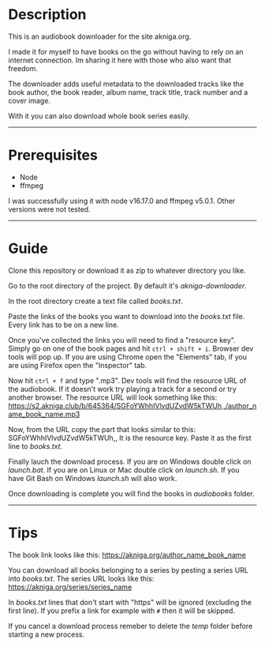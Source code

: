 # Description #

This is an audiobook downloader for the site akniga.org.

I made it for myself to have books on the go without having to rely on an internet connection.
Im sharing it here with those who also want that freedom.

The downloader adds useful metadata to the downloaded tracks like the book author, 
the book reader, album name, track title, track number and a cover image.

With it you can also download whole book series easily.

--------------------

# Prerequisites #

- Node
- ffmpeg

I was successfully using it with node v16.17.0 and ffmpeg v5.0.1. 
Other versions were not tested.

--------------------

# Guide #

Clone this repository or download it as zip to whatever directory you like.

Go to the root directory of the project. By default it's *akniga-downloader*.

In the root directory create a text file called *books.txt*.

Paste the links of the books you want to download into the *books.txt* file.
Every link has to be on a new line.

Once you've collected the links you will need to find a "resource key".
Simply go on one of the book pages and hit `ctrl + shift + i`.
Browser dev tools will pop up. If you are using Chrome open the "Elements" tab, 
if you are using Firefox open the "Inspector" tab.

Now hit `ctrl + f` and type ".mp3". Dev tools will find the resource URL of the audiobook.
If it doesn't work try playing a track for a second or try another browser.
The resource URL will look something like this:
https://s2.akniga.club/b/645364/SGFoYWhhIVlvdUZvdW5kTWUh,,/author_name_book_name.mp3

Now, from the URL copy the part that looks similar to this: SGFoYWhhIVlvdUZvdW5kTWUh,,
It is the resource key. Paste it as the first line to *books.txt*.

Finally lauch the download process.
If you are on Windows double click on *launch.bat*.
If you are on Linux or Mac double click on *launch.sh*.
If you have Git Bash on Windows *launch.sh* will also work.

Once downloading is complete you will find the books in *audiobooks* folder.

--------------------

# Tips #

The book link looks like this: https://akniga.org/author_name_book_name

You can download all books belonging to a series by pesting a series URL into *books.txt*.
The series URL looks like this: https://akniga.org/series/series_name

In *books.txt* lines that don't start with "https" will be ignored (excluding the first line).
If you prefix a link for example with `#` then it will be skipped.

If you cancel a download process remeber to delete the *temp* folder before starting a new process.
